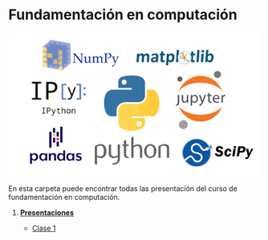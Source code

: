 # Fundamentación en computación

![](https://raw.githubusercontent.com/jacallem94/Fund-Computacion/main/Figures/FundComp.png)

En esta carpeta puede encontrar todas las presentación del curso de fundamentación en computación. 

1. [**Presentaciones**](https://github.com/jacallem94/Fund-Computacion/tree/main/Presentaciones)

   - [Clase 1](https://github.com/jacallem94/Fund-Computacion/blob/main/Presentaciones/Clase1/Clase1.pdf)
  <!--- - [Clase 2]() -->

